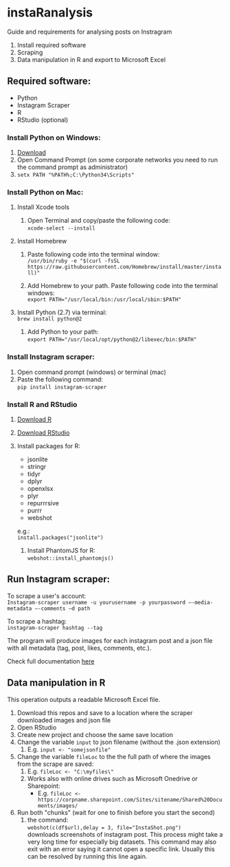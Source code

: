# instaRanalysis
Guide and requirements for analysing posts on Instragram
1. Install required software<br/>
2. Scraping<br/>
3. Data manipulation in R and export to Microsoft Excel<br/>

## Required software:
* Python
* Instagram Scraper
* R
* RStudio (optional)

### Install Python on Windows:
1. [Download](https://www.python.org/downloads/release/python-2715/) <br/>
2. Open Command Prompt (on some corporate networks you need to run the command prompt as administrator)
3. `setx PATH "%PATH%;C:\Python34\Scripts"`

### Install Python on Mac:
1. Install Xcode tools <br/>
    1. Open Terminal and copy/paste the following code:<br/>
    `xcode-select --install`

2. Install Homebrew <br/>
    1. Paste following code into the terminal window:<br/>
    `/usr/bin/ruby -e "$(curl -fsSL https://raw.githubusercontent.com/Homebrew/install/master/install)"`
    
    2. Add Homebrew to your path. Paste following code into the terminal windows: <br/>
    `export PATH="/usr/local/bin:/usr/local/sbin:$PATH"`
  
3. Install Python (2.7) via terminal:<br/>
`brew install python@2`
    1. Add Python to your path:<br/>
    `export PATH="/usr/local/opt/python@2/libexec/bin:$PATH"`

### Install Instagram scraper:
1. Open command prompt (windows) or terminal (mac)
2. Paste the following command: <br/>
`pip install instagram-scraper`

### Install R and RStudio
1. [Download R](https://cran.r-project.org/)
2. [Download RStudio](https://www.rstudio.com/products/rstudio/download/)
3. Install packages for R:<br/>
    - jsonlite
    - stringr
    - tidyr
    - dplyr
    - openxlsx
    - plyr
    - repurrrsive
    - purrr
    - webshot
  
    e.g.:<br/>
    `install.packages("jsonlite")`
  
    1. Install PhantomJS for R:<br/>
    `webshot::install_phantomjs()`

## Run Instagram scraper:

To scrape a user's account:<br/>
`Instagram-scraper username -u yourusername -p yourpassword –-media-metadata –-comments –d path`

To scrape a hashtag:<br/>
`instagram-scraper hashtag --tag`

The program will produce images for each instagram post and a json file with all metadata (tag, post, likes, comments, etc.).

Check full documentation [here](https://github.com/rarcega/instagram-scraper)

## Data manipulation in R
This operation outputs a readable Microsoft Excel file.

1. Download this repos and save to a location where the scraper downloaded images and json file
2. Open RStudio
3. Create new project and choose the same save location
4. Change the variable `input` to json filename (without the .json extension)
    1. E.g. `input <- "somejsonfile"`
5. Change the variable `fileLoc` to the the full path of where the images from the scrape are saved:
    1. E.g. `fileLoc <- "C:\myfiles\"` 
    2. Works also with online drives such as Microsoft Onedrive or Sharepoint:
        - E.g. `fileLoc <- https://corpname.sharepoint.com/Sites/sitename/Shared%20Documents/images/`
6. Run both "chunks" (wait for one to finish before you start the second)
    1. the command: <br/>
    `webshot(c(df$url),delay = 3, file="InstaShot.png")` <br/>
    downloads screenshots of instagram post. This process might take a very long time for especially big datasets. This command may also exit with an error saying it cannot open a specific link. Usually this can be resolved by running this line again.
    
